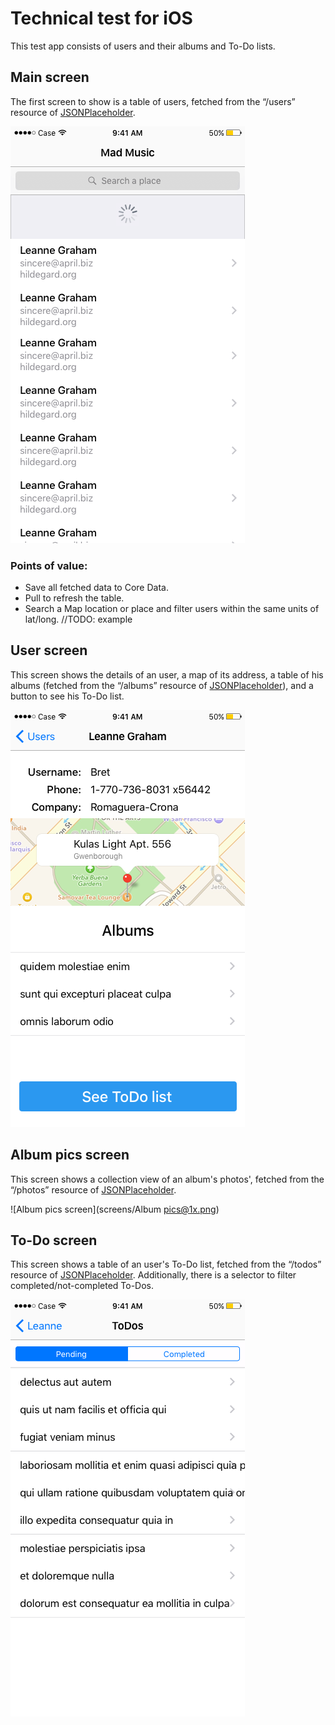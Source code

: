 # Technical test for iOS

This test app consists of users and their albums and To-Do lists.

## Main screen

The first screen to show is a table of users, fetched from the “/users” resource of [JSONPlaceholder](https://jsonplaceholder.typicode.com).

![Main screen](screens/Main@1x.png)

### Points of value:
- Save all fetched data to Core Data.
- Pull to refresh the table.
- Search a Map location or place and filter users within the same units of lat/long. //TODO: example

## User screen

This screen shows the details of an user, a map of its address, a table of his albums (fetched from the “/albums” resource of [JSONPlaceholder](https://jsonplaceholder.typicode.com)), and a button to see his To-Do list.

![User screen](screens/User@1x.png)

## Album pics screen

This screen shows a collection view of an album's photos', fetched from the “/photos” resource of [JSONPlaceholder](https://jsonplaceholder.typicode.com).

![Album pics screen](screens/Album pics@1x.png)

## To-Do screen

This screen shows a table of an user's To-Do list, fetched from the “/todos” resource of [JSONPlaceholder](https://jsonplaceholder.typicode.com). Additionally, there is a selector to filter completed/not-completed To-Dos.

![ToDos screen](screens/ToDos@1x.png)
